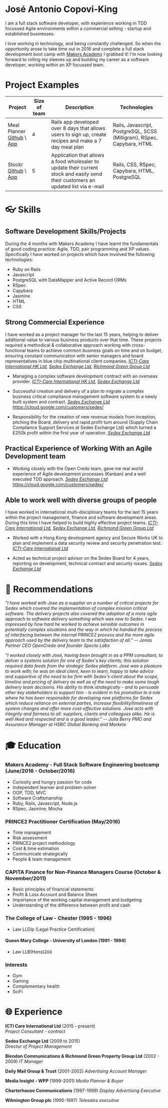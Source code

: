 # José Antonio Copovi-King

 I am a full stack software developer, with experience working in TDD focussed Agile environments within a commercial setting - startup and established businesses.

 I love working in technology, and being constantly challenged. So when the opportunity arose to take time out in 2016 and complete a full stack development boot camp with [Makers Academy](http://www.makersacademy.com/) I grabbed it! I'm now looking forward to rolling my sleeves up and building my career as a software developer, working within an XP focussed team.

# Project Examples
| Project | Size of team | Description | Technologies |
|---------|--------|-------------|--------------|
| Meal Planner<br>[Github](https://github.com/joseck0510/meal_planner) \ [App](https://meal-planner-ma.herokuapp.com/) |4| Rails app developed over 8 days that allows users to sign up, create recipes and make a 7 day meal plan | Rails, Javascript, PostgreSQL, SCSS (Milligram), RSpec, Capybara, HTML |
| Stockr<br>[Github](https://github.com/joseck0510/stockr) \ [App](https://samed-stockr.herokuapp.com/)  |5| Application that allows a food wholesaler to update their current stock and easily send their customers an updated list via e-mail | Rails, CSS, RSpec, Capybara, HTML, PostgreSQL |


# :eyeglasses: Skills

## Software Development Skills/Projects

During the 4 months with Makers Academy I have learnt the fundamentals of good coding practice: Agile, TDD, pair programming and XP values.  Specifically I have worked on projects which have involved the following technologies:

- Ruby on Rails
- Javascript
- PostgreSQL with DataMapper and Active Record ORMs
- RSpec
- Capybara
- Jasmine
- HTML
- CSS

## Strong Commercial Experience

I have worked as a project manager for the last 15 years, helping to deliver additional value to various business products over that time. These projects required a methodical & collaborative  approach working with cross-functional teams to achieve common business goals on time and on budget, ensuring constant communication with senior managers and board representatives in blue chip multinational client companies. *[ICTI-Care International HK Ltd](#exp), [Sedex Exchange Ltd](#exp), [Richmond Green Group Ltd](#exp)*

- Managing a complex software development contract with an overseas provider. *[ICTI-Care International HK Ltd](#exp), [Sedex Exchange Ltd](#exp)*

- Successful creation and delivery of a plan to migrate a complex business critical compliance management software system to a newly built system and contract. *[Sedex Exchange Ltd](#exp)* https://cloud.google.com/customers/sedex/

- Responsibility for the creation of new revenue models from inception, pitching the Board, delivery and rapid profit turn around (Supply Chain Compliance Support Services at Sedex Exchange Ltd) which turned a £250k  profit within the first year of operation. *[Sedex Exchange Ltd](#exp)*

## Practical Experience of Working With an Agile Development team

- Working closely with the Open Credo team, gave me real world experience of Agile development processes (Kanban) and a well executed TDD approach.  *[Sedex Exchange Ltd](#exp)* https://cloud.google.com/customers/sedex/

## Able to work well with diverse groups of people

I have worked in international multi-disciplinary teams for the last 15 years within the project management, finance and software development areas.  During this time I have helped to build highly effective project teams. *[ICTI-Care International Ltd](#exp), [Sedex Exchange Ltd](#exp), [Richmond Green Group Ltd](#exp)*

- Worked with a Hong Kong development agency and Secure Works UK to plan and implement a data security review and security penetration test. *[ICTI-Care International Ltd](#exp)*

- Acted as technical project advisor on the Sedex Board for 4 years, reporting on development, technical contract and security issues. *[Sedex Exchange Ltd](#exp)*


# :paperclip: Recommendations

*"I have worked with Jose as a supplier on a number of critical projects for Sedex which covered the implementation of complex mission critical software. The delivery projects also covered the adoption of a more agile approach to software delivery something which was new to Sedex. I was impressed by how hard he worked to achieve sensible outcomes in potentially complex situations and the way in which he handled the process of interfacing between the internal PRINCE2 process and the more agile approach used by the delivery team to the satisfaction of all."* <cite> --  Jonas Partner
CEO OpenCredo and founder Specto Labs </cite>


*"I worked closely with José, having been brought in as a PPM consultant, to deliver a systems solution for one of Sedex's key clients; this solution required data feeds from the strategic Sedex platform. José was a pleasure to work with; he was an ideal client, keen to learn, happy to take advice and supportive of the need to be firm with Sedex's client about the scope, timeline and pricing of delivery as well as of the need to make some tough delivery team decisions. His ability to think strategically - and to persuade other key stakeholders to support him - is evident in his promotion to a role where he has been responsible for developing new platforms for Sedex which reduce reliance on external parties, increase flexibility/timeliness of system changes and offer more cost-effective solutions. José acts with integrity and fairness to all: suppliers, clients and colleagues alike. He is well liked and respected and is a good leader."* <cite> -- Julia Berry
PMO and Assurance Manager at HSBC Global Banking and Markets </cite>

# :mortar_board: Education

### Makers Academy - Full Stack Software Engineering bootcamp (June/2016 - October/2016)
- Curiosity and hungry passion for code
- Independent learner and problem-solver
- OOP, TDD, MVC
- Software Craftsmanship
- Ruby, Rails, Javascript, Node.js
- RSpec, Jasmine, Mocha

### PRINCE2 Practitioner Certification (May/2016)
- Time management
- Risk assessment
- PRINCE2 project methodology
- Cost & time estimation
- Communicate strategically
- People & team management

### CAPITA Finance for Non-Finance Managers Course (October & November/2011)
- Basic principles of financial statements
- Profit & Loss Account and Balance Sheet
- Importance of the working capital management and budgeting
- Understanding of the difference between profit and cash

### The College of Law - Chester (1995 - 1996)
- Law LLDip (Legal Practice Certification)

#### Queen Mary College - University of London (1991 - 1994)
- Law LLB(Hons)2(ii)

### Interests
- Gym
- Gaming
- Complementary health
- SciFi

# :globe_with_meridians: <a name="exp"></a>Experience

**ICTI Care International Ltd** (2015 - present)    
*Project Consultant - contract*  

**Sedex Exchange Ltd** (2009 to 2015)   
*Director of Project Management*  

**Blendon Communications & Richmond Green Property Group Ltd** (2002 - 2009)
*IT Manager*

**Daily Mail Group & Trust** (2001-2002)
*Advertising Account Manager*

**Media Insight - WPP** (1999-2001)
*Media Planner & Buyer*

**Charterhouse Communications** (1997-1999)
*Display Advertising Executive*

**Wilmington Group plc** (1995-1997)
*Telesales executive*
